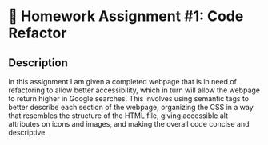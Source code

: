 # 📝 Homework Assignment #1: Code Refactor

## Description
In this assignment I am given a completed webpage that is in need of refactoring to allow better accessibility, which in turn will allow the webpage to return higher in Google searches. This involves using semantic tags to better describe each section of the webpage, organizing the CSS in a way that resembles the structure of the HTML file, giving accessible alt attributes on icons and images, and making the overall code concise and descriptive.
